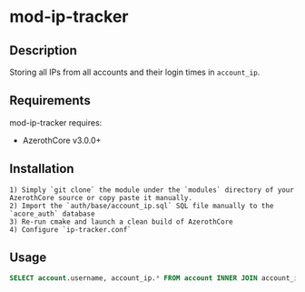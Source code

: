 # mod-ip-tracker

## Description

Storing all IPs from all accounts and their login times in `account_ip`.


## Requirements

mod-ip-tracker requires:

- AzerothCore v3.0.0+


## Installation

```
1) Simply `git clone` the module under the `modules` directory of your AzerothCore source or copy paste it manually.
2) Import the `auth/base/account_ip.sql` SQL file manually to the `acore_auth` database
3) Re-run cmake and launch a clean build of AzerothCore
4) Configure `ip-tracker.conf`
```

## Usage

```sql
SELECT account.username, account_ip.* FROM account INNER JOIN account_ip ON account.id = account_ip.account WHERE account.username = 'ACCOUNT_NAME';
```
